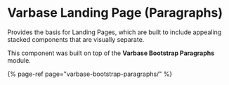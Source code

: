 # Varbase Landing Page \(Paragraphs\)

Provides the basis for Landing Pages, which are built to include appealing stacked components that are visually separate.

This component was built on top of the **Varbase Bootstrap Paragraphs** module.

{% page-ref page="varbase-bootstrap-paragraphs/" %}






